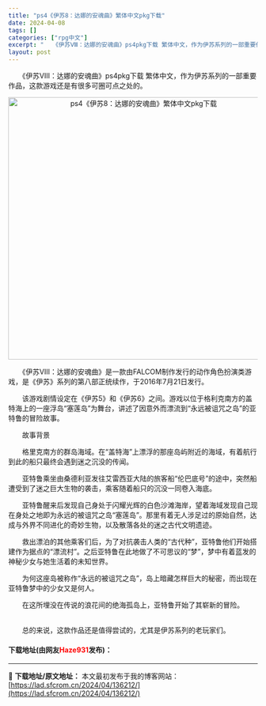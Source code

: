 ```yaml
---
title: "ps4《伊苏8：达娜的安魂曲》繁体中文pkg下载"
date: 2024-04-08
tags: []
categories: ["rpg中文"]
excerpt: "　　《伊苏Ⅷ：达娜的安魂曲》ps4pkg下载 繁体中文，作为伊苏系列的一部重要作品，这款游戏还是有很多可圈可点之处的。 　　《伊苏Ⅷ：达娜的安魂曲》是一款由FALCOM制作发行的动作角色扮演类游戏，是《伊苏》系列的第八部正统续作，于2016年7月21日发行。 　　该游戏剧情设定在《伊苏5》和《伊苏6&hellip;"
layout: post
---
```


 <p>　　《伊苏Ⅷ：达娜的安魂曲》ps4pkg下载 繁体中文，作为伊苏系列的一部重要作品，这款游戏还是有很多可圈可点之处的。</p> <p align="center"><img align="" border="0" src="https://lad.sfcrom.cn/wp-content/uploads/2024/04/20240408_66136f04e15c7.webp" width="531" alt="ps4《伊苏8：达娜的安魂曲》繁体中文pkg下载" /></p> <p>　　《伊苏Ⅷ：达娜的安魂曲》是一款由FALCOM制作发行的动作角色扮演类游戏，是《伊苏》系列的第八部正统续作，于2016年7月21日发行。</p> <p>　　该游戏剧情设定在《伊苏5》和《伊苏6》之间。游戏以位于格利克南方的盖特海上的一座浮岛&ldquo;塞莲岛&rdquo;为舞台，讲述了因意外而漂流到&ldquo;永远被诅咒之岛&rdquo;的亚特鲁的冒险故事。</p> <p>　　故事背景</p> <p>　　格里克南方的群岛海域。在&ldquo;盖特海&rdquo;上漂浮的那座岛屿附近的海域，有着航行到此的船只最终会遇到迷之沉没的传闻。</p> <p>　　亚特鲁乘坐由桑德利亚发往艾雷西亚大陆的旅客船&ldquo;伦巴底号&rdquo;的途中，突然船遭受到了迷之巨大生物的袭击，乘客随着船只的沉没一同卷入海底。</p> <p>　　亚特鲁醒来后发现自己身处于闪耀光辉的白色沙滩海岸，望着海域发现自己现在身处之地即为永远的被诅咒之岛&ldquo;塞莲岛&rdquo;。那里有着无人涉足过的原始自然，达成与外界不同进化的奇妙生物，以及散落各处的迷之古代文明遗迹。</p> <p>　　救出漂泊的其他乘客们后，为了对抗袭击人类的&ldquo;古代种&rdquo;，亚特鲁他们开始搭建作为据点的&ldquo;漂流村&rdquo;。之后亚特鲁在此地做了不可思议的&ldquo;梦&rdquo;，梦中有着蓝发的神秘少女与她生活着的未知世界。</p> <p>　　为何这座岛被称作&ldquo;永远的被诅咒之岛&rdquo;，岛上暗藏怎样巨大的秘密，而出现在亚特鲁梦中的少女又是何人。</p> <p>　　在这所埋没在传说的浪花间的绝海孤岛上，亚特鲁开始了其崭新的冒险。</p> <p><br />　　总的来说，这款作品还是值得尝试的，尤其是伊苏系列的老玩家们。</p> <p><h4>下载地址(由网友<font color="red">Haze931</font>发布)：</h4></p> 

---
📖 **下载地址/原文地址：** 本文最初发布于我的博客网站：[https://lad.sfcrom.cn/2024/04/136212/](https://lad.sfcrom.cn/2024/04/136212/)
